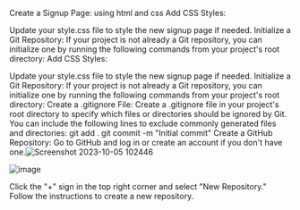Create a Signup Page:
using html and css
Add CSS Styles:

Update your style.css file to style the new signup page if needed.
Initialize a Git Repository:
If your project is not already a Git repository, you can initialize one by running the following commands from your project's root directory:
Add CSS Styles:

Update your style.css file to style the new signup page if needed.
Initialize a Git Repository:
If your project is not already a Git repository, you can initialize one by running the following commands from your project's root directory:
Create a .gitignore File:
Create a .gitignore file in your project's root directory to specify which files or directories should be ignored by Git. You can include the following lines to exclude commonly generated files and directories:
git add .
git commit -m "Initial commit"
Create a GitHub Repository:
Go to GitHub and log in or create an account if you don't have one.![Screenshot 2023-10-05 102446](https://github.com/prabhashankar7/mstlab/assets/113888247/a8f60611-2511-4909-bd6b-29041877e61f)

![image](https://github.com/prabhashankar7/mstlab/assets/113888247/0c1b5a71-70f9-4db4-8d91-6972a38e0cf8)

Click the "+" sign in the top right corner and select "New Repository." Follow the instructions to create a new repository.
